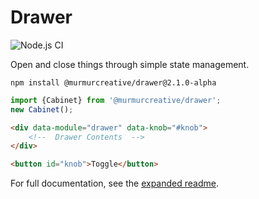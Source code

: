 # Drawer

![Node.js CI](https://github.com/murmurcreative/module-drawer/workflows/Node.js%20CI/badge.svg?branch=tests)

Open and close things through simple state management.

```shell script
npm install @murmurcreative/drawer@2.1.0-alpha
```

```javascript
import {Cabinet} from '@murmurcreative/drawer';
new Cabinet();
```

```html
<div data-module="drawer" data-knob="#knob">
    <!--  Drawer Contents  -->
</div>

<button id="knob">Toggle</button>
```

For full documentation, see the [expanded readme](README.adoc).
